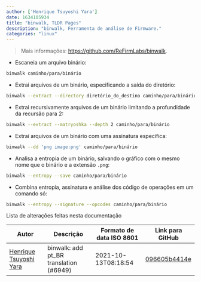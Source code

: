 ```yaml
---
author: ['Henrique Tsuyoshi Yara']
date: 1634105934
title: "binwalk, TLDR Pages"
description: "binwalk, Ferramenta de análise de Firmware."
categories: "linux"
---
```

> Mais informações: <https://github.com/ReFirmLabs/binwalk>.

- Escaneia um arquivo binário:

```bash
binwalk caminho/para/binário
```

- Extrai arquivos de um binário, especificando a saída do diretório:

```bash
binwalk --extract --directory diretório_do_destino caminho/para/binário
```

- Extrai recursivamente arquivos de um binário limitando a profundidade da recursão para 2:

```bash
binwalk --extract --matryoshka --depth 2 caminho/para/binário
```

- Extrai arquivos de um binário com uma assinatura específica:

```bash
binwalk --dd 'png image:png' caminho/para/binário
```

- Analisa a entropia de um binário, salvando o gráfico com o mesmo nome que o binário e a extensão `.png`:

```bash
binwalk --entropy --save caminho/para/binário
```

- Combina entropia, assinatura e análise dos código de operações em um comando só:

```bash
binwalk --entropy --signature --opcodes caminho/para/binário
```
Lista de alterações feitas nesta documentação


Autor | Descrição | Formato de data ISO 8601 | Link para GitHub
------|-----|-----|-----
[Henrique Tsuyoshi Yara](mailto:henri.tsuyoshi@hotmail.com) | binwalk: add pt_BR translation (#6949) | 2021-10-13T08:18:54 | [096605b4414e](https://github.com/tldr-pages/tldr/commit/096605b4414e2fffa09cc77baaab6c3d2a7e3720)


